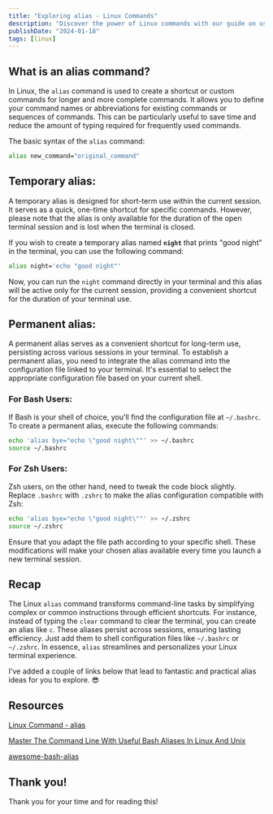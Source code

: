 ```yaml
---
title: "Exploring alias - Linux Commands"
description: "Discover the power of Linux commands with our guide on using 'alias.' Streamline your workflow and explore awesome tips for efficient terminal operations."
publishDate: "2024-01-18"
tags: [linux]
---
```


## What is an alias command?

In Linux, the `alias` command is used to create a shortcut or custom commands for longer and more complete commands. It allows you to define your command names or abbreviations for existing commands or sequences of commands. This can be particularly useful to save time and reduce the amount of typing required for frequently used commands.

The basic syntax of the `alias` command:

```bash
alias new_command="original_command"
```

## Temporary alias:

A temporary alias is designed for short-term use within the current session. It serves as a quick, one-time shortcut for specific commands. However, please note that the alias is only available for the duration of the open terminal session and is lost when the terminal is closed.

If you wish to create a temporary alias named **`night`** that prints "good night" in the terminal, you can use the following command:

```bash
alias night='echo "good night"'
```

Now, you can run the `night` command directly in your terminal and this alias will be active only for the current session, providing a convenient shortcut for the duration of your terminal use.

## Permanent alias:

A permanent alias serves as a convenient shortcut for long-term use, persisting across various sessions in your terminal. To establish a permanent alias, you need to integrate the alias command into the configuration file linked to your terminal. It's essential to select the appropriate configuration file based on your current shell.

### For Bash Users:

If Bash is your shell of choice, you'll find the configuration file at `~/.bashrc`. To create a permanent alias, execute the following commands:

```bash
echo 'alias bye="echo \"good night\""' >> ~/.bashrc
source ~/.bashrc
```

### For Zsh Users:

Zsh users, on the other hand, need to tweak the code block slightly. Replace `.bashrc` with `.zshrc` to make the alias configuration compatible with Zsh:

```bash
echo 'alias bye="echo \"good night\""' >> ~/.zshrc
source ~/.zshrc
```

Ensure that you adapt the file path according to your specific shell. These modifications will make your chosen alias available every time you launch a new terminal session.

## Recap

The Linux `alias` command transforms command-line tasks by simplifying complex or common instructions through efficient shortcuts. For instance, instead of typing the `clear` command to clear the terminal, you can create an alias like `c`. These aliases persist across sessions, ensuring lasting efficiency. Just add them to shell configuration files like `~/.bashrc` or `~/.zshrc`. In essence, `alias` streamlines and personalizes your Linux terminal experience.

I've added a couple of links below that lead to fantastic and practical alias ideas for you to explore. 😎

## Resources

[Linux Command - alias](https://linuxcommand.org/lc3_man_pages/aliash.html)

[Master The Command Line With Useful Bash Aliases In Linux And Unix](https://ostechnix.com/useful-bash-aliases/)

[awesome-bash-alias](https://vikaskyadav.github.io/awesome-bash-alias/)

## Thank you!

Thank you for your time and for reading this!
